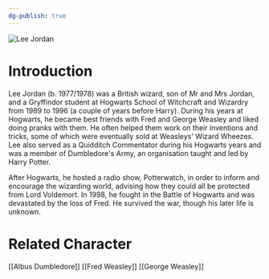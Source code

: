 ```yaml
---
dg-publish: true
---
```

![Lee Jordan](http://rxbg5ysja.bkt.gdipper.com/Lee_Jordan.png)
# Introduction
Lee Jordan (b. 1977/1978) was a British wizard, son of Mr and Mrs Jordan, and a Gryffindor student at Hogwarts School of Witchcraft and Wizardry from 1989 to 1996 (a couple of years before Harry). During his years at Hogwarts, he became best friends with Fred and George Weasley and liked doing pranks with them. He often helped them work on their inventions and tricks, some of which were eventually sold at Weasleys' Wizard Wheezes. Lee also served as a Quidditch Commentator during his Hogwarts years and was a member of Dumbledore's Army, an organisation taught and led by Harry Potter.

After Hogwarts, he hosted a radio show, Potterwatch, in order to inform and encourage the wizarding world, advising how they could all be protected from Lord Voldemort. In 1998, he fought in the Battle of Hogwarts and was devastated by the loss of Fred. He survived the war, though his later life is unknown.

# Related Character
[[Albus Dumbledore]]
[[Fred Weasley]]
[[George Weasley]]
